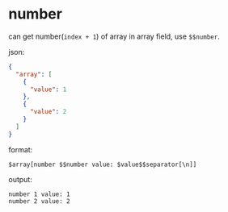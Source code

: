 # number

can get number(`index + 1`) of array in array field, use `$$number`.

json:

```json
{
  "array": [
    {
      "value": 1
    },
    {
      "value": 2
    }
  ]
}
```

format:

```
$array[number $$number value: $value$$separator[\n]]
```

output:

```
number 1 value: 1
number 2 value: 2
```